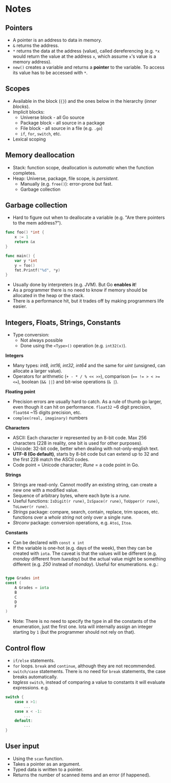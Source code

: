 # Notes

## Pointers

- A pointer is an address to data in memory.
- `&` returns the address.
- `*` returns the data at the address (value), called dereferencing (e.g. `*x` would return the value at the address `x`, which assume `x`'s value is a memory address).
- `new()` creates a variable and returns a **pointer** to the variable. To access its value has to be accessed with `*`.

## Scopes

- Available in the block (`{}`) and the ones below in the hierarchy (_inner blocks_).
- Implicit blocks:
    - Universe block - all Go source
    - Package block - all source in a package
    - File block - all source in a file (e.g. `.go`)
    - `if`, `for`, `switch`, etc.
- Lexical scoping

## Memory deallocation

- Stack: function scope, deallocation is _automatic_ when the function completes.
- Heap: Universe, package, file scope, is _persistent_.
    - Manually (e.g. `free()`): error-prone but fast.
    - Garbage collection

## Garbage collection

- Hard to figure out when to deallocate a variable (e.g. "Are there pointers to the mem address?").

```go
func foo() *int {
    x := 1
    return &x
}

func main() {
    var y *int
    y = foo()
    fmt.Printf("%d", *y)
}
```

- Usually done by interpreters (e.g. JVM). But Go **enables it**!
- As a programmer there is no need to know if memory should be allocated in the heap or the stack.
- There is a performance hit, but it trades off by making programmers life easier.

## Integers, Floats, Strings, Constants

- Type conversion:
    - Not always possible
    - Done using the `<Type>()` operation (e.g. `int32(x)`).

**Integers**

- Many types: _int8, int16, int32, int64_ and the same for _uint_ (unsigned, can allocate a larger value).
- Operators for arithmetic (`+ - * / % << >>`), comparison (`== != > < >= <=`), boolean (`&& ||`) and bit-wise operations (`& |`).

**Floating point**

- Precision errors are usually hard to catch. As a rule of thumb go larger, even though it can hit on performance. `float32` ~6 digit precision, `float64` ~15 digits precision, etc.
- `complex(real, imaginary)` numbers

**Characters**

- ASCII: Each character ir represented by an 8-bit code. Max 256 characters (228 in reality, one bit is used for other purposes).
- Unicode: 32-bit code, better when dealing with not-only-english text.
- **UTF-8 (Go default)**, starts by 8-bit code but can extend up to 32 and the first 228 match the ASCII codes.
- Code point = Unicode character; _Rune_ = a code point in Go.

**Strings**

- Strings are read-only. Cannot modify an existing string, can create a new one with a modified value.
- Sequence of arbitrary bytes, where each byte is a _rune_.
- Useful functions: `IsDigit(r rune)`, `IsSpace(r rune)`, `ToUpper(r rune)`, `ToLower(r rune)`.
- _Strings_ package: compare, search, contain, replace, trim spaces, etc. functions over a _whole string_ not only over a single rune.
- _Strconv_ package: conversion operations, e.g. `Atoi`, `Itoa`.

**Constants**

- Can be declared with `const x int`
- If the variable is one-hot (e.g. days of the week), then they can be created with `iota`. The caveat is that the values will be different (e.g. _monday_ different from _tuesday_) but the actual value might be something different (e.g. _250_ instead of _monday_). Useful for enumerations. e.g.:

``` go

type Grades int
const (
    A Grades = iota
    B
    C
    D
    F
)
```

- Note: There is no need to specify the type in all the constants of the enumeration, just the first one. Iota will internally assign an integer starting by `1` (but the programmer should not rely on that).

## Control flow

- `if/else` statements.
- `for` loops. `break` and `continue`, although they are not recommended.
- `switch/case` statements. There is no need for `break` statements, the case breaks automatically.
- _tagless_ `switch`, instead of comparing a value to constants it will evaluate expressions. e.g.

``` go
switch {
    case x >1:
        ...
    case x < -1:
        ...
    default:
        ...
}
```

## User input

- Using the `scan` function.
- Takes a pointer as an argument.
- Typed data is written to a pointer.
- Returns the number of scanned items and an error (if happened).
